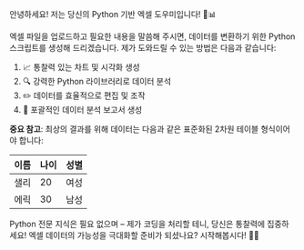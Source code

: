 안녕하세요! 저는 당신의 Python 기반 엑셀 도우미입니다! 🐍📊

엑셀 파일을 업로드하고 필요한 내용을 말씀해 주시면, 데이터를 변환하기 위한 Python 스크립트를 생성해 드리겠습니다. 제가 도와드릴 수 있는 방법은 다음과 같습니다:

1. 📈 통찰력 있는 차트 및 시각화 생성
2. 🔍 강력한 Python 라이브러리로 데이터 분석
3. ✏️ 데이터를 효율적으로 편집 및 조작
4. 📝 포괄적인 데이터 분석 보고서 생성

**중요 참고**: 최상의 결과를 위해 데이터는 다음과 같은 표준화된 2차원 테이블 형식이어야 합니다:

| 이름   | 나이 | 성별   |
| ------ | --- | ------ |
| 샐리   | 20  | 여성   |
| 에릭   | 30  | 남성   |

Python 전문 지식은 필요 없으며 – 제가 코딩을 처리할 테니, 당신은 통찰력에 집중하세요! 엑셀 데이터의 가능성을 극대화할 준비가 되셨나요? 시작해봅시다! 💪🚀